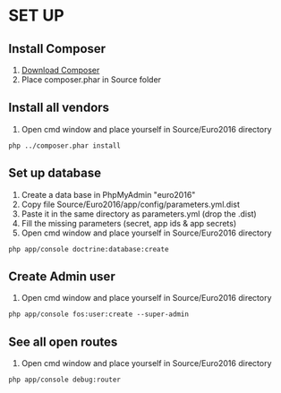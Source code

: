 SET UP
========

## Install Composer
1. [Download Composer](https://getcomposer.org/)
2. Place composer.phar in Source folder

## Install all vendors
1. Open cmd window and place yourself in Source/Euro2016 directory
```console
php ../composer.phar install
```

## Set up database
1. Create a data base in PhpMyAdmin "euro2016"
2. Copy file Source/Euro2016/app/config/parameters.yml.dist
3. Paste it in the same directory as parameters.yml (drop the .dist)
4. Fill the missing parameters (secret, app ids & app secrets)
5. Open cmd window and place yourself in Source/Euro2016 directory
```console
php app/console doctrine:database:create
```

## Create Admin user
1. Open cmd window and place yourself in Source/Euro2016 directory
```console
php app/console fos:user:create --super-admin
```

## See all open routes
1. Open cmd window and place yourself in Source/Euro2016 directory
```console
php app/console debug:router
```
